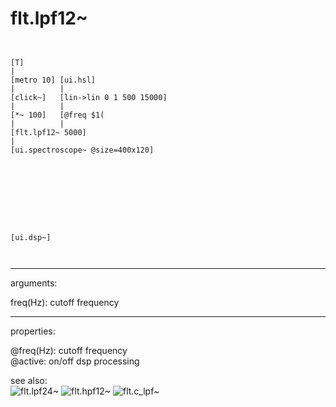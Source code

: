 # flt.lpf12~

```


[T]
|
[metro 10] [ui.hsl]
|          |
[click~]   [lin->lin 0 1 500 15000]
|          |
[*~ 100]   [@freq $1(
|          |
[flt.lpf12~ 5000]
|
[ui.spectroscope~ @size=400x120]









[ui.dsp~]

            
```
---
arguments:

freq(Hz): cutoff
            frequency<br>

---
properties:

@freq(Hz): cutoff frequency<br>
@active: on/off dsp
            processing<br>

see also:<br>
![flt.lpf24~]("img/object_flt.lpf24~.png")
![flt.hpf12~]("img/object_flt.hpf12~.png")
![flt.c_lpf~]("img/object_flt.c_lpf~.png")
